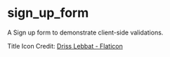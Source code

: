 # sign_up_form

A Sign up form to demonstrate client-side validations.

Title Icon Credit:
<a href="https://www.flaticon.com/authors/driss-lebbat">Driss Lebbat - Flaticon</a>